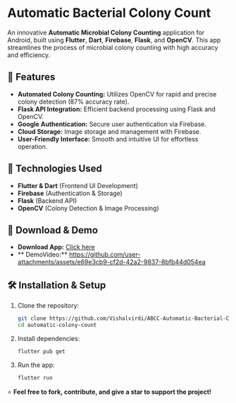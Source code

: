 # Automatic Bacterial Colony Count

An innovative **Automatic Microbial Colony Counting** application for Android, built using **Flutter**, **Dart**, **Firebase**, **Flask**, and **OpenCV**. This app streamlines the process of microbial colony counting with high accuracy and efficiency.

## 📌 Features

- **Automated Colony Counting:** Utilizes OpenCV for rapid and precise colony detection (87% accuracy rate).
- **Flask API Integration:** Efficient backend processing using Flask and OpenCV.
- **Google Authentication:** Secure user authentication via Firebase.
- **Cloud Storage:** Image storage and management with Firebase.
- **User-Friendly Interface:** Smooth and intuitive UI for effortless operation.

## 🚀 Technologies Used

- **Flutter & Dart** (Frontend UI Development)
- **Firebase** (Authentication & Storage)
- **Flask** (Backend API)
- **OpenCV** (Colony Detection & Image Processing)

## 📲 Download & Demo

- **Download App:** [Click here](https://drive.google.com/file/d/13O_1nr6NQqhfMwfY0CJFdPoBss-GbvK4/view?usp=sharing)
- ** DemoVideo:**
   https://github.com/user-attachments/assets/e69e3cb9-cf2d-42a2-9837-8bfb44d054ea

## 🛠️ Installation & Setup

1. Clone the repository:
   ```bash
   git clone https://github.com/Vishalvirdi/ABCC-Automatic-Bacterial-Colony-Count-App-.git
   cd automatic-colony-count
   ```
2. Install dependencies:
   ```bash
   flutter pub get
   ```
3. Run the app:
   ```bash
   flutter run
   ```

⭐ **Feel free to fork, contribute, and give a star to support the project!**

